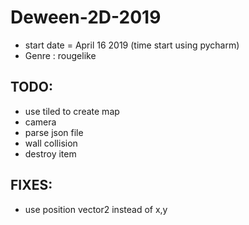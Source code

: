 # Deween-2D-2019
- start date = April 16 2019 (time start using pycharm)
- Genre : rougelike
## TODO:
- use tiled to create map
- camera
- parse json file
- wall collision
- destroy item

## FIXES:
- use position vector2 instead of x,y